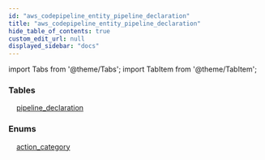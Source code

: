 ```yaml
---
id: "aws_codepipeline_entity_pipeline_declaration"
title: "aws_codepipeline_entity_pipeline_declaration"
hide_table_of_contents: true
custom_edit_url: null
displayed_sidebar: "docs"
---
```


import Tabs from '@theme/Tabs';
import TabItem from '@theme/TabItem';

<Tabs queryString="view">
  <TabItem value="components" label="Components" default>

### Tables

    [pipeline_declaration](../../aws/tables/aws_codepipeline_entity_pipeline_declaration.PipelineDeclaration)

### Enums
    [action_category](../../aws/enums/aws_codepipeline_entity_pipeline_declaration.ActionCategory)

</TabItem>
  <TabItem value="code-examples" label="Code examples">

</TabItem>
</Tabs>
